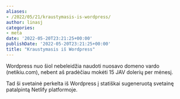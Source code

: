 ```yaml
---
aliases:
- /2022/05/21/kraustymasis-is-wordpress/
author: linasj
categories:
- meta
date: '2022-05-20T23:21:25+00:00'
publishDate: '2022-05-20T23:21:25+00:00'
title: "Kraustymasis iš Wordpress"
---
```


Wordpress nuo šiol nebeleidžia naudoti nuosavo domeno vardo (netikiu.com), nebent aš pradėčiau mokėti 15 JAV dolerių per mėnesį.

Tad ši svetainė perkelta iš Wordpress į statiškai sugeneruotą svetainę patalpintą Netlify platformoje.

